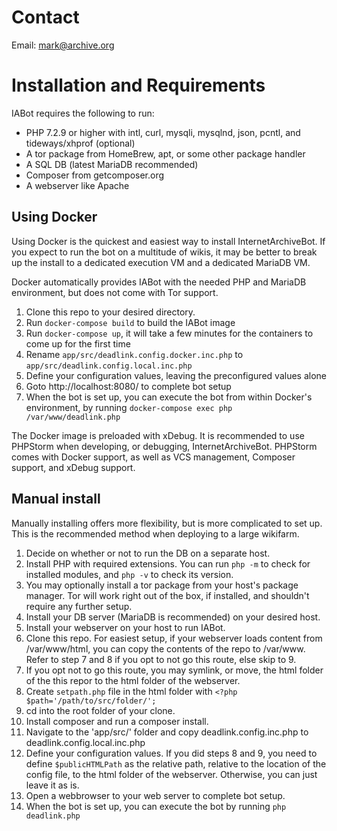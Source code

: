 # Contact
Email: mark@archive.org

# Installation and Requirements
IABot requires the following to run:

* PHP 7.2.9 or higher with intl, curl, mysqli, mysqlnd, json, pcntl, and tideways/xhprof (optional)
* A tor package from HomeBrew, apt, or some other package handler
* A SQL DB (latest MariaDB recommended)
* Composer from getcomposer.org
* A webserver like Apache

## Using Docker
Using Docker is the quickest and easiest way to install InternetArchiveBot.  If you expect to run the bot on a multitude of wikis, it may be better to break up the install to a dedicated execution VM and a dedicated MariaDB VM.

Docker automatically provides IABot with the needed PHP and MariaDB environment, but does not come with Tor support.

1. Clone this repo to your desired directory.
1. Run `docker-compose build` to build the IABot image
1. Run `docker-compose up`, it will take a few minutes for the containers to come up for the first time
1. Rename `app/src/deadlink.config.docker.inc.php` to `app/src/deadlink.config.local.inc.php`
1. Define your configuration values, leaving the preconfigured values alone
1. Goto http://localhost:8080/ to complete bot setup
1. When the bot is set up, you can execute the bot from within Docker's environment, by running `docker-compose exec php /var/www/deadlink.php`

The Docker image is preloaded with xDebug.  It is recommended to use PHPStorm when developing, or debugging, InternetArchiveBot.  PHPStorm comes with Docker support, as well as VCS management, Composer support, and xDebug support.

## Manual install
Manually installing offers more flexibility, but is more complicated to set up.  This is the recommended method when deploying to a large wikifarm.

1. Decide on whether or not to run the DB on a separate host.
2. Install PHP with required extensions.  You can run `php -m` to check for installed modules, and `php -v` to check its version.
3. You may optionally install a tor package from your host's package manager.  Tor will work right out of the box, if installed, and shouldn't require any further setup.
4. Install your DB server (MariaDB is recommended) on your desired host.
5. Install your webserver on your host to run IABot.
6. Clone this repo.  For easiest setup, if your webserver loads content from /var/www/html, you can copy the contents of the repo to /var/www.  Refer to step 7 and 8 if you opt to not go this route, else skip to 9.
7. If you opt not to go this route, you may symlink, or move, the html folder of the this repor to the html folder of the webserver.
8. Create `setpath.php` file in the html folder with `<?php $path='/path/to/src/folder/';`
9. cd into the root folder of your clone.
10. Install composer and run a composer install.
11. Navigate to the 'app/src/' folder and copy deadlink.config.inc.php to deadlink.config.local.inc.php
12. Define your configuration values.  If you did steps 8 and 9, you need to define `$publicHTMLPath` as the relative path, relative to the location of the config file, to the html folder of the webserver.  Otherwise, you can just leave it as is.
13. Open a webbrowser to your web server to complete bot setup.
14. When the bot is set up, you can execute the bot by running `php deadlink.php`
